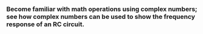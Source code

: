### Become familiar with math operations using complex numbers; see how complex numbers can be used to show the frequency response of an RC circuit.

